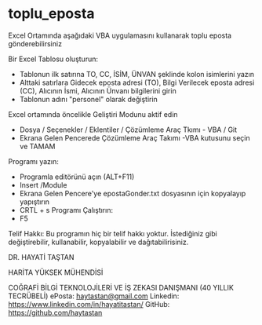 # toplu_eposta
Excel Ortamında aşağıdaki VBA uygulamasını kullanarak toplu eposta gönderebilirsiniz

Bir Excel Tablosu oluşturun:
- Tablonun ilk satırına TO, CC, İSİM, ÜNVAN şeklinde kolon isimlerini yazın
- Alttaki satırlara Gidecek eposta adresi (TO), Bilgi Verilecek eposta adresi (CC), Alıcının İsmi, Alıcının Ünvanı bilgilerini girin
- Tablonun adını "personel" olarak değiştirin

Excel ortamında öncelikle Geliştiri Modunu aktif edin
- Dosya / Seçenekler / Eklentiler / Çözümleme Araç Tkımı - VBA / Git
- Ekrana Gelen Pencerede Çözümleme Araç Takımı -VBA kutusunu seçin ve TAMAM

Programı yazın:
- Programla editörünü açın (ALT+F11)
- Insert /Module
- Ekrana Gelen Pencere'ye epostaGonder.txt dosyasının için kopyalayıp yapıştırın
- CRTL + s
Programı Çalıştırın:
- F5

Telif Hakkı: Bu programın hiç bir telif hakkı yoktur. 
İstediğiniz gibi değiştirebilir, kullanabilir, kopyalabilir ve dağıtabilirisiniz.

DR. HAYATİ TAŞTAN

HARİTA YÜKSEK MÜHENDİSİ

COĞRAFİ BİLGİ TEKNOLOJİLERİ VE İŞ ZEKASI DANIŞMANI (40 YILLIK TECRÜBELİ)
ePosta: haytastan@gmail.com
Linkedin: https://www.linkedin.com/in/hayatitastan/
GitHub: https://github.com/haytastan
